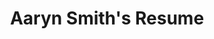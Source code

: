---
title: "Aaryn Smith's Resume"
type: "resume"
description: "Aaryn Smith's Resume"

primaryColor: "#0c7a17"
textPrimaryColor: "#1c1c1c"

profile:
  enable: true
  name: "Aaryn Smith"
  tagline: "Software Engineer"
  # avatar: "img/Gopher.png"

sumsect:
  enable: true
  text: "Experienced network administrator with experience in development, systems management, network architecture, and a demonstrated history of working in the financial services industry."

contact:
  enable: true
  location: "DFW, Texas"
  list: 
  - {icon: "fa fa-phone", url: "tel:8172034030", text: "817-203-4030"}
  - {icon: "fa fa-envelope", url: "mailto:aaryn.smith<at>gmail.com", text: "aaryn.smith<at>gmail.com"}
  - {icon: "fa fa-globe", url: /, text: "aarynsmith.com"}

experience:
  enable: true
  list:
    - title: Network Administrator/Systems Analyst
      dates: 2009-2018
      company: HFSI
      items:
        - details: 'Developed end user programs and conversion programs, dealing with multiple file formats and standards'
        - details: 'Optimized and developed workflows for several business processes'
        - details: 'Managed and maintained a medium-sized business network'
        - details: 'Managed several Microsoft Windows servers including Active Directory and Microsoft SQL Server'
        - details: 'Managed several Cisco network devices including ASA, FIREpower IPS, and Catalyst switches'
        - details: 'Managed multiple Microsoft SQL databases and PostgreSQL databases'
        - details: 'Implemented and maintained a VMWare virtual infrastructure environment'
        - details: 'Provided support and service to several small- to medium-sized banks'
    - title: Network Technician
      dates: 2006 - 2009
      company: The Lance Brown Agency
      items:
        - details: 'Designed, installed, and maintained a working office network'
        - details: 'Created and maintained a website for the insurance agency'
        - details: 'Designed, packaged, and distributed marketing materials'
    - title: 'Closed Circuit Television Operator, Contractor'
      dates: 2007 - 2008
      company: Electronic Systems Services
      items:
        - details: 'Acquired and retained high-risk security clearance'
        - details: 'Monitored closed-circuit security systems'
        - details: 'Reported security violations to Bureau of Engraving and Printing'

projects:
  enable: true
  list:
    - title: ztDNS
      meta: Open Source
      tagline: >-
        Created a custom DNS server for ZeroTier VPN Service that integrates
        with the ZeroTier API to provide DNS entries for other devices on
        the network.
    - title: RoundUp Program
      meta: HFSI
      tagline: >-
        Developed rewards program for a bank. Developed program, user
        interaction, and workflow for a program that read customer purchase
        amounts from real time activity file, rounded to the nearest dollar,
        and applied credit to customer savings accounts.
    - title: COBOL Conversion
      meta: HFSI
      tagline: >-
        Modernized COBOL programs to work in updated environments. Recreated
        workflows for several 16-bit COBOL programs in modern languages to
        work in 32- and 64-bit environments. Programs were converted to Go,
        C++, or Python.
    - title: Email Migration
      meta: HFSI
      tagline: >-
        Implemented Google-Hosted Email. Transitioned mailboxes to Google G
        Suite hosted email. Trained employees on new email features and G
        Suite workflows.
    - title: VDI Investigation
      meta: HFSI
      tagline: >-
        Prototyped and tested VDI solutions for use in a SAAS environment.
        Evaluated cost versus return on investment for VDI solutions from
        Amazon and VMware to determine viability for offering a VDI product
        to customers.

information:
  enable: true
  list:
    - title: Certificates
      items:
        - details: 2020 FreeCodeCamp - Front End Libraries
        - details: 2020 FreeCodeCamp - Responsive Web Design
        - details: 2020 FreeCodeCamp - Data Visualization
        - details: 2020 FreeCodeCamp - JavaScript Algorithms and Data Structures
        - details: 2017 Global Knowledge - Cisco ASA with FirePower Services v2.1
        - details: 2013 Global Knowledge - VPN 2.0 - Deploying Cisco ASA VPN Solutions 

certificates:
  enable: false
  list:
    - certificate: Responsive Web Design
      organization: FreeCodeCamp
      dates: '2020'
    - certificate: JavaScript Algorithms and Data Structures
      organization: FreeCodeCamp
      dates: '2020'
    - certificate: Cisco ASA with FirePower Services v2.1
      organization: Global Knowledge
      dates: '2017'
    - certificate: VPN 2.0 - Deploying Cisco ASA VPN Solutions
      organization: Global Knowledge
      dates: '2013'

education:
  enable: true
  list:
    - degree: B.S. in Network and Communications Management
      university: 'DeVry University, Irving, Texas'
      dates: '2009'


awards:
  enable: false
  list:
    - name: Award Lorem Ipsum
      body: Microsoft lorem ipsum
      date: '2019'
    - name: Award Donec Sodales
      body: Oracle Aenean
      date: '2017'

skills:
  enable: true
  list:
    - title: Technical
      items:
        - details: Go
        - details: Javascript/Node.js
        - details: HTML/CSS/Bootstrap
        - details: React/Redux/JQuery/Sass
        - details: PostgreSQL/MySQL/Microsoft SQL
        - details: Docker/Docker-Compose
        - details: Git and Gitlab/Github CI/CD
        - details: Bash/Windows Batch/PowerShell
        - details: C/C++/Embedded Systems
        - details: Python/Ruby/Perl
        - details: Design and implement database structures
        - details: Lead and deliver complex software systems
    - title: Management
      items:
        - details: Cisco ASA/FirePower IPS/Catalyst Switches
        - details: VMWare VSphere/ESX
        - details: Microsoft Windows/Linux Servers
        - details: PFSense/Sophos/SonicWall Firewalls
        - details: Avaya/Alcatel/Asterisk phone systems
    - title: Professional
      items:
        - details: Effective communication
        - details: Team player
        - details: Strong problem solver
        - details: Good time management

languages:
  enable: false
  list:
    - name: English
      level: Native

interests:
  enable: false
  list:
    - name: Climbing
    - name: Snowboarding
    - name: Photography
    - name: Travelling

social:
  enable: true
  list:
    - icon: fab fa-github
      url: //github.com/AarynSmith
    - icon: fab fa-free-code-camp
      url: //www.freecodecamp.org/aarynsmith
    - icon: fa fa-envelope
      url: 'mailto:aaryn.smith<at>gmail.com'

footer:
  copyright: "Aaryn Smith"
---
